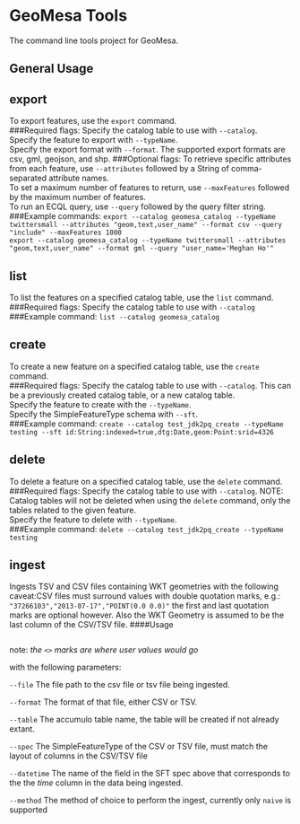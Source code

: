 # GeoMesa Tools

The command line tools project for GeoMesa.

## General Usage

## export
To export features, use the ```export``` command.  
###Required flags:
Specify the catalog table to use with ```--catalog```.  
Specify the feature to export with ```--typeName```.  
Specify the export format with ```--format```. The supported export formats are csv, gml, geojson, and shp.
###Optional flags:
To retrieve specific attributes from each feature, use ```--attributes``` followed by a String of comma-separated attribute names.  
To set a maximum number of features to return, use ```--maxFeatures``` followed by the maximum number of features.  
To run an ECQL query, use ```--query``` followed by the query filter string.  
###Example commands:
```export --catalog geomesa_catalog --typeName twittersmall --attributes "geom,text,user_name" --format csv --query "include" --maxFeatures 1000```  
```export --catalog geomesa_catalog --typeName twittersmall --attributes "geom,text,user_name" --format gml --query "user_name='Meghan Ho'"```
        
## list
To list the features on a specified catalog table, use the ```list``` command.  
###Required flags: 
Specify the catalog table to use with ```--catalog```
###Example command:
```list --catalog geomesa_catalog```

## create
To create a new feature on a specified catalog table, use the ```create``` command.  
###Required flags: 
Specify the catalog table to use with ```--catalog```. This can be a previously created catalog table, or a new catalog table.  
Specify the feature to create with the ```--typeName```.  
Specify the SimpleFeatureType schema with ```--sft```.  
###Example command:
```create --catalog test_jdk2pq_create --typeName testing --sft id:String:indexed=true,dtg:Date,geom:Point:srid=4326```
        
## delete
To delete a feature on a specified catalog table, use the ```delete``` command.  
###Required flags: 
Specify the catalog table to use with ```--catalog```. NOTE: Catalog tables will not be deleted when using the ```delete``` command, only the tables related to the given feature.  
Specify the feature to delete with ```--typeName```.  
###Example command:
```delete --catalog test_jdk2pq_create --typeName testing```
  
## ingest

Ingests TSV and CSV files containing WKT geometries with the following caveat:CSV files must surround values with double quotation marks, e.g.: `"37266103","2013-07-17","POINT(0.0 0.0)"` the first and last quotation marks are optional however. Also the WKT Geometry is assumed to be the last column of the CSV/TSV file.
####Usage
   
```ingest --file <> --format <> --table <> --typeName <> --spec <> --datetime <> --dtformat <> --method <>
```

note: *the `<>` marks are where user values would go*

with the following parameters:
     
`--file` The file path to the csv file or tsv file being ingested.

`--format` The format of that file, either CSV or TSV.

`--table` The accumulo table name, the table will be created if not already extant.

`--spec` The SimpleFeatureType of the CSV or TSV file, must match the layout of columns in the CSV/TSV file

`--datetime` The name of the field in the SFT spec above that corresponds to the the *time* column in the data being ingested.

`--method` The method of choice to perform the ingest, currently only `naive` is supported